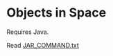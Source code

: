 # Objects in Space

Requires Java.

Read [JAR_COMMAND.txt](https://github.com/Vinietskyzilla/objects-in-space/blob/master/JAR_COMMAND.txt)
